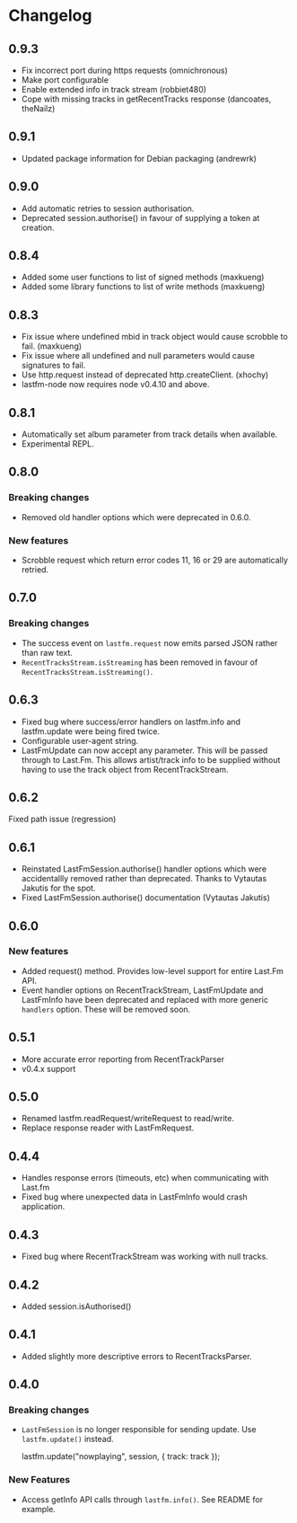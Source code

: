 # Changelog

## 0.9.3
* Fix incorrect port during https requests (omnichronous)
* Make port configurable
* Enable extended info in track stream (robbiet480)
* Cope with missing tracks in getRecentTracks response (dancoates, theNailz)

## 0.9.1
* Updated package information for Debian packaging (andrewrk)

## 0.9.0
* Add automatic retries to session authorisation.
* Deprecated session.authorise() in favour of supplying a token at creation.

## 0.8.4
* Added some user functions to list of signed methods (maxkueng)
* Added some library functions to list of write methods (maxkueng)

## 0.8.3
* Fix issue where undefined mbid in track object would cause scrobble
  to fail. (maxkueng)
* Fix issue where all undefined and null parameters would cause signatures
  to fail.
* Use http.request instead of deprecated http.createClient. (xhochy)
* lastfm-node now requires node v0.4.10 and above.

## 0.8.1
* Automatically set album parameter from track details when available.
* Experimental REPL.

## 0.8.0

### Breaking changes
* Removed old handler options which were deprecated in 0.6.0.

### New features
* Scrobble request which return error codes 11, 16 or 29 are automatically retried.

## 0.7.0

### Breaking changes
* The success event on `lastfm.request` now emits parsed JSON rather than raw text.
* `RecentTracksStream.isStreaming` has been removed in favour of `RecentTracksStream.isStreaming()`.

## 0.6.3

* Fixed bug where success/error handlers on lastfm.info and lastfm.update were being fired twice.
* Configurable user-agent string.
* LastFmUpdate can now accept any parameter. This will be passed through to Last.Fm. This allows artist/track info to be supplied without having to use the track object from RecentTrackStream.

## 0.6.2

Fixed path issue (regression)

## 0.6.1

* Reinstated LastFmSession.authorise() handler options which were accidentallly removed rather than deprecated. Thanks to Vytautas Jakutis for the spot.
* Fixed LastFmSession.authorise() documentation (Vytautas Jakutis)

## 0.6.0

### New features

* Added request() method. Provides low-level support for entire Last.Fm API.
* Event handler options on RecentTrackStream, LastFmUpdate and LastFmInfo have been deprecated and replaced with more generic `handlers` option. These will be removed soon.

## 0.5.1

* More accurate error reporting from RecentTrackParser
* v0.4.x support

## 0.5.0

* Renamed lastfm.readRequest/writeRequest to read/write.
* Replace response reader with LastFmRequest.

## 0.4.4

* Handles response errors (timeouts, etc) when communicating with Last.fm
* Fixed bug where unexpected data in LastFmInfo would crash application.

## 0.4.3

* Fixed bug where RecentTrackStream was working with null tracks.

## 0.4.2

* Added session.isAuthorised()

## 0.4.1

* Added slightly more descriptive errors to RecentTracksParser.

## 0.4.0

### Breaking changes

* `LastFmSession` is no longer responsible for sending update. Use `lastfm.update()`  instead.

    lastfm.update("nowplaying", session, { track: track });

### New Features

* Access getInfo API calls through `lastfm.info()`. See README for example.

